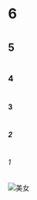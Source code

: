 # <h1>6<h1>
# <h2>5<h2>
# <h3>4<h3>
# <h4>3<h4>
# <h5>2<h5>
# <h6>1<h6>
![美女](https://github.com/user-attachments/assets/d2a3cb9c-fdf2-4c94-a047-e1868be531a0)
